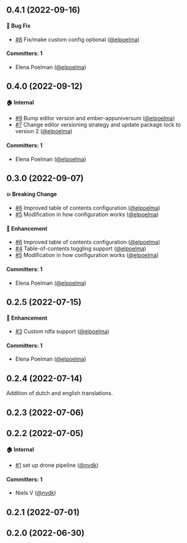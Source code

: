 




## 0.4.1 (2022-09-16)

#### :bug: Bug Fix
* [#8](https://github.com/lblod/ember-rdfa-editor-table-of-contents-plugin/pull/8) Fix/make custom config optional ([@elpoelma](https://github.com/elpoelma))

#### Committers: 1
- Elena Poelman ([@elpoelma](https://github.com/elpoelma))

## 0.4.0 (2022-09-12)

#### :house: Internal
* [#9](https://github.com/lblod/ember-rdfa-editor-table-of-contents-plugin/pull/9) Bump editor version and ember-appuniversum ([@elpoelma](https://github.com/elpoelma))
* [#7](https://github.com/lblod/ember-rdfa-editor-table-of-contents-plugin/pull/7) Change editor versioning strategy and update package lock to version 2 ([@elpoelma](https://github.com/elpoelma))

#### Committers: 1
- Elena Poelman ([@elpoelma](https://github.com/elpoelma))

## 0.3.0 (2022-09-07)

#### :boom: Breaking Change
* [#6](https://github.com/lblod/ember-rdfa-editor-table-of-contents-plugin/pull/6) Improved table of contents configuration ([@elpoelma](https://github.com/elpoelma))
* [#5](https://github.com/lblod/ember-rdfa-editor-table-of-contents-plugin/pull/5) Modification in how configuration works ([@elpoelma](https://github.com/elpoelma))

#### :rocket: Enhancement
* [#6](https://github.com/lblod/ember-rdfa-editor-table-of-contents-plugin/pull/6) Improved table of contents configuration ([@elpoelma](https://github.com/elpoelma))
* [#4](https://github.com/lblod/ember-rdfa-editor-table-of-contents-plugin/pull/4) Table-of-contents toggling support ([@elpoelma](https://github.com/elpoelma))
* [#5](https://github.com/lblod/ember-rdfa-editor-table-of-contents-plugin/pull/5) Modification in how configuration works ([@elpoelma](https://github.com/elpoelma))

#### Committers: 1
- Elena Poelman ([@elpoelma](https://github.com/elpoelma))

## 0.2.5 (2022-07-15)

#### :rocket: Enhancement
* [#3](https://github.com/lblod/ember-rdfa-editor-table-of-contents-plugin/pull/3) Custom rdfa support ([@elpoelma](https://github.com/elpoelma))

#### Committers: 1
- Elena Poelman ([@elpoelma](https://github.com/elpoelma))

## 0.2.4 (2022-07-14)

Addition of dutch and english translations.


## 0.2.3 (2022-07-06)

## 0.2.2 (2022-07-05)

#### :house: Internal
* [#1](https://github.com/lblod/ember-rdfa-editor-table-of-contents-plugin/pull/1) set up drone pipeline ([@nvdk](https://github.com/nvdk))

#### Committers: 1
- Niels V ([@nvdk](https://github.com/nvdk))

## 0.2.1 (2022-07-01)

## 0.2.0 (2022-06-30)



